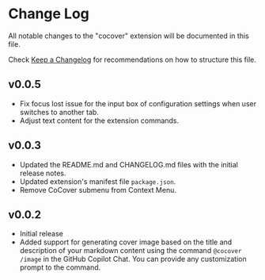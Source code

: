 # Change Log

All notable changes to the "cocover" extension will be documented in this file.

Check [Keep a Changelog](http://keepachangelog.com/) for recommendations on how to structure this file.

## v0.0.5

- Fix focus lost issue for the input box of configuration settings when user switches to another tab.
- Adjust text content for the extension commands.

## v0.0.3

- Updated the README.md and CHANGELOG.md files with the initial release notes.
- Updated extension's manifest file `package.json`.
- Remove CoCover submenu from Context Menu.

## v0.0.2

- Initial release
- Added support for generating cover image based on the title and description of your markdown content using the command `@cocover /image` in the GitHub Copilot Chat. You can provide any customization prompt to the command.